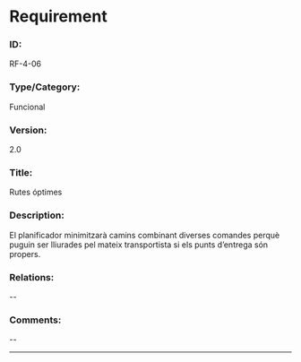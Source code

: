 # Requirement

### ID:
RF-4-06

### Type/Category:
Funcional

### Version:
2.0

### Title:
Rutes óptimes 

### Description:
El planificador minimitzarà camins combinant diverses comandes perquè puguin ser lliurades pel mateix transportista si els punts d’entrega són propers.

### Relations:
--

### Comments:
--

---
